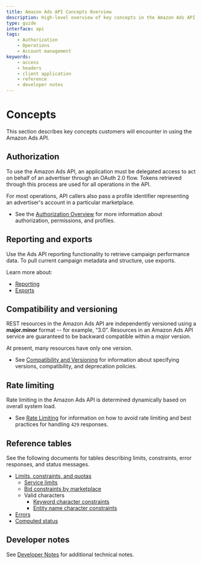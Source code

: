 ```yaml
---
title: Amazon Ads API Concepts Overview
description: High-level overview of key concepts in the Amazon Ads API
type: guide
interface: api
tags:
    - Authorization
    - Operations
    - Account management
keywords:
    - access
    - headers
    - client application
    - reference
    - developer notes
---
```


# Concepts

This section describes key concepts customers will encounter in using the Amazon Ads API.

## Authorization

To use the Amazon Ads API, an application must be delegated access to act on behalf of an advertiser through an OAuth 2.0 flow. Tokens retrieved through this process are used for all operations in the API. 

For most operations, API callers also pass a profile identifier representing an advertiser's account in a particular marketplace.

- See the [Authorization Overview](guides/account-management/authorization/overview) for more information about authorization, permissions, and profiles.

## Reporting and exports

Use the Ads API reporting functionality to retrieve campaign performance data. To pull current campaign metadata and structure, use exports. 

Learn more about:

- [Reporting](guides/reporting/overview)
- [Exports](guides/exports/overview)

## Compatibility and versioning

REST resources in the Amazon Ads API are independently versioned using a **major.minor** format -- for example, “3.0”. Resources in an Amazon Ads API service are guaranteed to be backward compatible within a *major* version. 

At present, many resources have only one version.

- See [Compatibility and Versioning](reference/concepts/compatibility-versioning-policy) for information about specifying versions, compatibility, and deprecation policies.

## Rate limiting

Rate limiting in the Amazon Ads API is determined dynamically based on overall system load.

- See [Rate Limiting](reference/concepts/rate-limiting) for information on how to avoid rate limiting and best practices for handling `429` responses.

## Reference tables

See the following documents for tables describing limits, constraints, error responses, and status messages.

- [Limits, constraints, and quotas](reference/concepts/limits)
    - [Service limits](reference/concepts/limits#service-limits)
    - [Bid constraints by marketplace](reference/concepts/limits#bid-constraints-by-marketplace)
    - Valid characters
        - [Keyword character constraints](reference/concepts/limits#keyword-character-constraints)
        - [Entity name character constraints](reference/concepts/limits#entity-name-character-constraints)
- [Errors](reference/concepts/errors)
- [Computed status](reference/concepts/computed-status)

## Developer notes

See [Developer Notes](reference/concepts/developer-notes) for additional technical notes.
